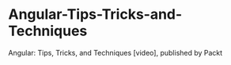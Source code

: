 # Angular-Tips-Tricks-and-Techniques
Angular: Tips, Tricks, and Techniques [video], published by Packt
